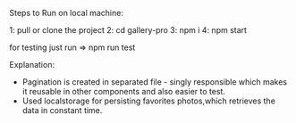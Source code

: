 
Steps to Run on local machine:

1: pull or clone the project
2: cd gallery-pro
3: npm i 
4: npm start

for testing just run => npm run test

Explanation:

- Pagination is created in separated file - singly responsible which makes it reusable in other components and also easier to test.
- Used localstorage for persisting favorites photos,which retrieves the data in constant time.
